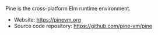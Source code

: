 Pine is the cross-platform Elm runtime environment.

+ Website: https://pinevm.org
+ Source code repository: https://github.com/pine-vm/pine
